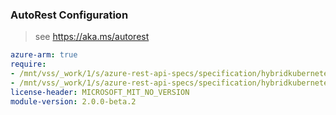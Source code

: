 ### AutoRest Configuration

> see https://aka.ms/autorest

``` yaml
azure-arm: true
require:
- /mnt/vss/_work/1/s/azure-rest-api-specs/specification/hybridkubernetes/resource-manager/readme.md
- /mnt/vss/_work/1/s/azure-rest-api-specs/specification/hybridkubernetes/resource-manager/readme.go.md
license-header: MICROSOFT_MIT_NO_VERSION
module-version: 2.0.0-beta.2
```